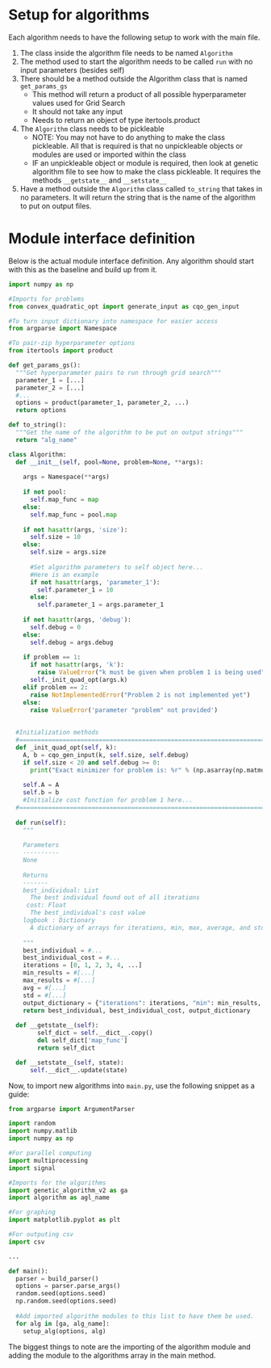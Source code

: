 # Setup for algorithms
Each algorithm needs to have the following setup to work with the main file.
1. The class inside the algorithm file needs to be named ```Algorithm```
2. The method used to start the algorithm needs to be called ```run``` with no input parameters (besides self)
3. There should be a method outside the Algorithm class that is named ```get_params_gs```
    * This method will return a product of all possible hyperparameter values used for Grid Search
    * It should not take any input
    * Needs to return an object of type itertools.product
4. The ```Algorithm``` class needs to be pickleable
    * NOTE: You may not have to do anything to make the class pickleable. All that is required is that no unpickleable objects or modules are used or imported within the class
    * IF an unpickleable object or module is required, then look at genetic algorithm file to see how to make the class pickleable. It requires the methods ```__getstate__``` and ```__setstate__```
5. Have a method outside the ```Algorithm``` class called ```to_string``` that takes in no parameters. It will return the string that is the name of the algorithm to put on output files.

# Module interface definition
Below is the actual module interface definition. Any algorithm should start with this as the baseline and build up from it.
```python
import numpy as np 

#Imports for problems
from convex_quadratic_opt import generate_input as cqo_gen_input

#To turn input dictionary into namespace for easier access
from argparse import Namespace

#To pair-zip hyperparameter options
from itertools import product

def get_params_gs():
  """Get hyperparameter pairs to run through grid search"""
  parameter_1 = [...]
  parameter_2 = [...]
  #...
  options = product(parameter_1, parameter_2, ...)
  return options

def to_string():
  """Get the name of the algorithm to be put on output strings"""
  return "alg_name"

class Algorithm:
  def __init__(self, pool=None, problem=None, **args):
    
    args = Namespace(**args)
    
    if not pool:
      self.map_func = map
    else:
      self.map_func = pool.map
    
    if not hasattr(args, 'size'):
      self.size = 10
    else:
      self.size = args.size
      
      #Set algorithm parameters to self object here...
      #Here is an example
      if not hasattr(args, 'parameter_1'):
        self.parameter_1 = 10
      else:
        self.parameter_1 = args.parameter_1
      
    if not hasattr(args, 'debug'):
      self.debug = 0
    else:
      self.debug = args.debug
      
    if problem == 1:
      if not hasattr(args, 'k'):
        raise ValueError("k must be given when problem 1 is being used")
      self._init_quad_opt(args.k)
    elif problem == 2:
      raise NotImplementedError("Problem 2 is not implemented yet")
    else:
      raise ValueError('parameter "problem" not provided')
      
  
  #Initialization methods
  #=====================================================================================
  def _init_quad_opt(self, k):
    A, b = cqo_gen_input(k, self.size, self.debug)
    if self.size < 20 and self.debug >= 0:
      print("Exact minimizer for problem is: %r" % (np.asarray(np.matmul(np.linalg.inv(A), b))))
      
    self.A = A
    self.b = b
    #Initialize cost function for problem 1 here...
  #=====================================================================================
  
  def run(self):
    """
  
    Parameters
    ----------
    None
  
    Returns
    -------
    best_individual: List
      The best individual found out of all iterations
     cost: Float
      The best_individual's cost value
    logbook : Dictionary
      A dictionary of arrays for iterations, min, max, average, and std. dev. for each iteration.
  
    """
    best_individual = #...
    best_individual_cost = #...
    iterations = [0, 1, 2, 3, 4, ...]
    min_results = #[...]
    max_results = #[...]
    avg = #[...]
    std = #[...]
    output_dictionary = {"iterations": iterations, "min": min_results, "max": max_results, "avg": avg, "std": std}
    return best_individual, best_individual_cost, output_dictionary
  
  def __getstate__(self):
        self_dict = self.__dict__.copy()
        del self_dict['map_func']
        return self_dict

  def __setstate__(self, state):
      self.__dict__.update(state)
```

Now, to import new algorithms into ```main.py```, use the following snippet as a guide:
```python
from argparse import ArgumentParser

import random
import numpy.matlib 
import numpy as np 

#For parallel computing
import multiprocessing
import signal

#Imports for the algorithms
import genetic_algorithm_v2 as ga
import algorithm as agl_name

#For graphing
import matplotlib.pyplot as plt

#For outputing csv
import csv

...

def main():
  parser = build_parser()
  options = parser.parse_args()
  random.seed(options.seed)
  np.random.seed(options.seed)
  
  #Add imported algorithm modules to this list to have them be used.
  for alg in [ga, alg_name]:
    setup_alg(options, alg)
```

The biggest things to note are the importing of the algorithm module and adding the module to the algorithms array in the main method.